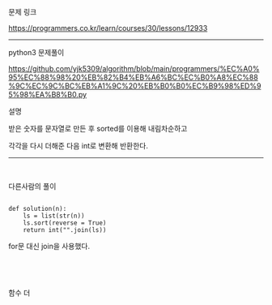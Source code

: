 문제 링크

https://programmers.co.kr/learn/courses/30/lessons/12933


----


python3 문제풀이

https://github.com/yjk5309/algorithm/blob/main/programmers/%EC%A0%95%EC%88%98%20%EB%82%B4%EB%A6%BC%EC%B0%A8%EC%88%9C%EC%9C%BC%EB%A1%9C%20%EB%B0%B0%EC%B9%98%ED%95%98%EA%B8%B0.py


설명

받은 숫자를 문자열로 만든 후 sorted를 이용해 내림차순하고

각각을 다시 더해준 다음 int로 변환해 반환한다.

----

​

다른사람의 풀이

```

def solution(n):
    ls = list(str(n))
    ls.sort(reverse = True)
    return int("".join(ls))
  ```
for문 대신 join을 사용했다.



​
----

함수 더 


